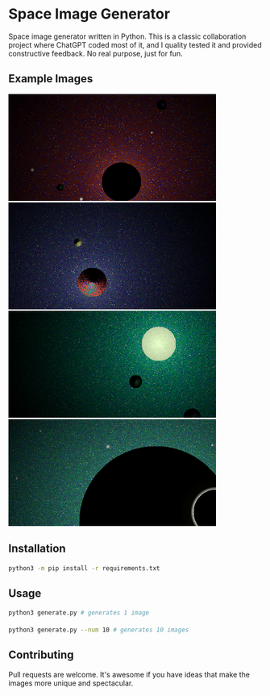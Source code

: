

# Space Image Generator
Space image generator written in Python. This is a classic collaboration project where ChatGPT coded most of it, and I quality tested it and provided constructive feedback. No real purpose, just for fun.

## Example Images
![Example Image 1](examples/transmission_380136.png)
![Example Image 2](examples/transmission_217518.png)
![Example Image 3](examples/transmission_575273.png)
![Example Image 4](examples/transmission_538476.png)

## Installation

```bash
python3 -m pip install -r requirements.txt
```

## Usage

```bash
python3 generate.py # generates 1 image

python3 generate.py --num 10 # generates 10 images
``````

## Contributing
Pull requests are welcome. It's awesome if you have ideas that make the images more unique and spectacular.
